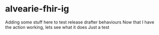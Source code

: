 # alvearie-fhir-ig

Adding some stuff here to test release drafter behaviours
Now that I have the action working, lets see what it does
Just a test
